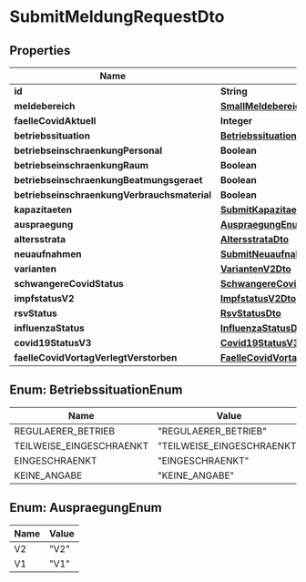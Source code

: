

# SubmitMeldungRequestDto


## Properties

| Name | Type | Description | Notes |
|------------ | ------------- | ------------- | -------------|
|**id** | **String** |  |  |
|**meldebereich** | [**SmallMeldebereichRequestDto**](SmallMeldebereichRequestDto.md) |  |  |
|**faelleCovidAktuell** | **Integer** |  |  [optional] |
|**betriebssituation** | [**BetriebssituationEnum**](#BetriebssituationEnum) |  |  [optional] |
|**betriebseinschraenkungPersonal** | **Boolean** |  |  [optional] |
|**betriebseinschraenkungRaum** | **Boolean** |  |  [optional] |
|**betriebseinschraenkungBeatmungsgeraet** | **Boolean** |  |  [optional] |
|**betriebseinschraenkungVerbrauchsmaterial** | **Boolean** |  |  [optional] |
|**kapazitaeten** | [**SubmitKapazitaetenRequestDto**](SubmitKapazitaetenRequestDto.md) |  |  [optional] |
|**auspraegung** | [**AuspraegungEnum**](#AuspraegungEnum) |  |  |
|**altersstrata** | [**AltersstrataDto**](AltersstrataDto.md) |  |  [optional] |
|**neuaufnahmen** | [**SubmitNeuaufnahmenRequestDto**](SubmitNeuaufnahmenRequestDto.md) |  |  [optional] |
|**varianten** | [**VariantenV2Dto**](VariantenV2Dto.md) |  |  [optional] |
|**schwangereCovidStatus** | [**SchwangereCovidStatusDto**](SchwangereCovidStatusDto.md) |  |  [optional] |
|**impfstatusV2** | [**ImpfstatusV2Dto**](ImpfstatusV2Dto.md) |  |  [optional] |
|**rsvStatus** | [**RsvStatusDto**](RsvStatusDto.md) |  |  [optional] |
|**influenzaStatus** | [**InfluenzaStatusDto**](InfluenzaStatusDto.md) |  |  [optional] |
|**covid19StatusV3** | [**Covid19StatusV3Dto**](Covid19StatusV3Dto.md) |  |  [optional] |
|**faelleCovidVortagVerlegtVerstorben** | [**FaelleCovidVortagVerlegtVerstorbenDto**](FaelleCovidVortagVerlegtVerstorbenDto.md) |  |  [optional] |



## Enum: BetriebssituationEnum

| Name | Value |
|---- | -----|
| REGULAERER_BETRIEB | &quot;REGULAERER_BETRIEB&quot; |
| TEILWEISE_EINGESCHRAENKT | &quot;TEILWEISE_EINGESCHRAENKT&quot; |
| EINGESCHRAENKT | &quot;EINGESCHRAENKT&quot; |
| KEINE_ANGABE | &quot;KEINE_ANGABE&quot; |



## Enum: AuspraegungEnum

| Name | Value |
|---- | -----|
| V2 | &quot;V2&quot; |
| V1 | &quot;V1&quot; |



